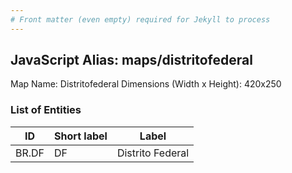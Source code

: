 ```yaml
---
# Front matter (even empty) required for Jekyll to process
---
```


## JavaScript Alias: maps/distritofederal

Map Name: Distritofederal
Dimensions (Width x Height): 420x250





### List of Entities

ID | Short label | Label
---|---|---|
BR.DF|DF|Distrito Federal

